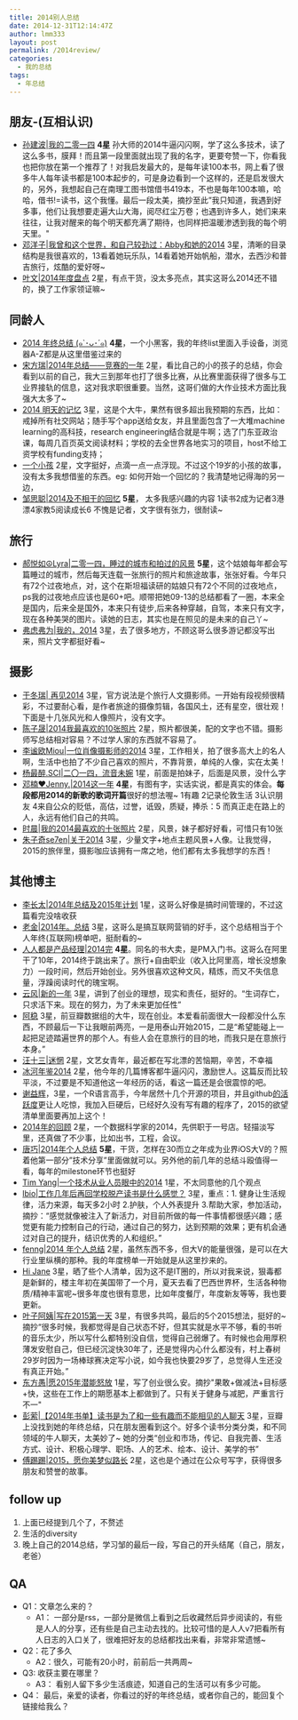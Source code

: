 ```yaml
---
title: 2014别人总结
date: 2014-12-31T12:14:47Z
author: lmm333
layout: post
permalink: /2014review/
categories:
  - 我的总结
tags:
  - 年总结
---
```


## 朋友-(互相认识)

- [孙建波\|我的二零一四](http://wonderflow.info/archives/1038) **4星** 孙大师的2014牛逼闪闪啊，学了这么多技术，读了这么多书，膜拜！而且第一段里面就出现了我的名字，更要夸赞一下，你看我也把你放在第一个推荐了！对我启发最大的，是每年读100本书，网上看了很多牛人每年读书都是100本起步的，可是身边看到一个这样的，还是启发很大的，另外，我想起自己在南理工图书馆借书419本，不也是每年100本嘛，哈哈，借书!=读书，这个我懂。最后一段太美，摘抄至此”我只知道，我遇到好多事，他们让我想要走遍大山大海，阅尽红尘万卷；也遇到许多人，她们来来往往，让我对醒来的每个明天都充满了期待，也同样把温暖渗透到我的每个明天里。&quot;
- [邓洋子\|我曾和这个世界，和自己较劲过：Abby和她的2014](http://abbydeng.diandian.com/post/2015-01-04/40065713382) 3星，清晰的目录结构是我很喜欢的，13看着她玩乐队，14看着她开始帆船，潜水，去西沙和普吉旅行，炫酷的爱好呀~
- [叶文\|2014年度盘点](http://www.yewen.us/blog/2014/12/review-2014/) 2星，有点干货，没太多亮点，其实这哥么2014还不错的，换了工作家领证嘛~

## 同龄人

- [2014 年终总结 (๑`･ᴗ･´๑)](原文已删) **4星**，一个小黑客，我的年终list里面入手设备，浏览器A-Z都是从这里借鉴过来的
- [宋方瑞\|2014年总结——竞赛的一年](http://maskray.me/blog/2014-12-31-summary) 2星，看比自己的小的孩子的总结，你会看到以前的自己，我大三到那年也打了很多比赛，从比赛里面获得了很多与工业界接轨的信息，这对我求职很重要。当然，这哥们做的大作业技术方面比我强大太多了~
- [2014 明天的记忆](http://freemind.pluskid.org/misc/2014-summary/) 3星，这是个大牛，果然有很多超出我预期的东西，比如：戒掉所有社交网站；随手写个app送给女友，并且里面包含了一大堆machine learning的高科技，research engineering结合就是牛啊；选了门东亚政治课，每周几百页英文阅读材料；学校的去全世界各地实习的项目，host不给工资学校有funding支持；
- [一个小孩](http://blog.renren.com/share/287286452/17808442236) 2星，文字挺好，点滴一点一点浮现。不过这个19岁的小孩的故事，没有太多我想借鉴的东西。eg: 如何开始一个回忆的？我清楚地记得海的另一边，
- [邹思聪\|2014及不相干的回忆](http://mp.weixin.qq.com/s?__biz=MzAxMDEwODA5MA==&amp;amp;mid=202796623&amp;amp;idx=1&amp;amp;sn=9467b537a549632f10783d35401d7c96&amp;amp;scene=0#rd)  **5星**， 太多我感兴趣的内容 1读书2成为记者3港漂4家教5阅读成长6 不愧是记者，文字很有张力，很耐读~

## 旅行

- [郝悦如☮Lyra\|二零一四，睡过的城市和拍过的风景](http://blog.renren.com/blog/246510628/942964047) **5星**，这个姑娘每年都会写篇睡过的城市，然后每天连载一张旅行的照片和旅途故事，张张好看。今年只有72个过夜地点，对，这个在斯坦福读研的姑娘只有72个不同的过夜地点，ps我的过夜地点应该也是60+吧。顺带把她09-13的总结都看了一圈，本来全是国内，后来全是国外，本来只有徒步,后来各种穿越，自驾，本来只有文字，现在各种美哭的图片。读她的日志，其实也是在照见的是未来的自己丫~
- [弗虑弗为\|我的，2014](http://blog.hucheng.com/articles/632.html) 3星，去了很多地方，不顾这哥么很多游记都没写出来，照片文字都挺好看~

## 摄影

- [于冬瑞\| 再见2014](http://blog.renren.com/blog/286438516/942723337)  3星，官方说法是个旅行人文摄影师。一开始有段视频很精彩，不过要耐心看，是作者旅途的摄像剪辑，各国风土，还有星空，很壮观！下面是十几张风光和人像照片，没有文字。
- [陈子晟\|2014我最喜欢的10张照片](http://blog.renren.com/blog/423690638/942885274) 2星，照片都很美，配的文字也不错。摄影师写总结相对容易？不过学人家的东西就不容易了。
- [李谧欧Miou\|一位肖像摄影师的2014](http://blog.renren.com/blog/250353494/942775388) 3星，工作相关，拍了很多高大上的名人啊，生活中也拍了不少自己喜欢的照片，不靠背景，单纯的人像，实在太美！
- [杨最醉.SCI\|二〇一四，流音未婉](http://blog.renren.com/blog/1378694061/942791354) 1星，前面是拍妹子，后面是风景，没什么字
- [邓楠❤Jenny.\|2014这一年](http://blog.renren.com/blog/249353869/942848579) **4星**，有图有字，实话实说，都是真实的体会。**每段都用2014的新歌的歌词开篇**很好的想法喔~ 1有趣 2记录伦敦生活 3认识朋友 4来自公众的贬低，高估，过誉，诋毁，质疑，捧杀：5 而真正走在路上的人，永远有他们自己的共鸣。
- [时晨\|我的2014最喜欢的十张照片](http://blog.renren.com/blog/271997179/941730074) 2星，风景，妹子都好好看，可惜只有10张
- [朱子奇se7en\|关于2014](http://blog.renren.com/blog/335893663/942439370) 3星，少量文字+地点主题风景+人像。让我觉得，2015的旅伴里，摄影咖应该拥有一席之地，他们都有太多我想学的东西！

## 其他博主

- [李长太\|2014年总结及2015年计划](http://blog.sina.com.cn/s/blog_702912b20102vkf5.html) 1星，这哥么好像是搞时间管理的，不过这篇看完没啥收获
- [老金\|2014年。总结](http://zhuanlan.zhihu.com/laojin/19926171) 3星，这哥么是搞互联网营销的好手，这个总结相当于个人年终(互联网)榜单吧，挺耐看的~
- [人人都是产品经理\|2014完](http://zhuanlan.zhihu.com/iamsujie/19925896) **4星**。同名的书大卖，是PM入门书。这哥么在阿里干了10年，2014终于跳出来了。旅行+自由职业（收入比阿里高，增长没想象力）一段时间，然后开始创业。另外很喜欢这种文风，精炼，而又不失信息量，浮躁阅读时代的瑰宝啊。
- [云风\|新的一年](http://blog.codingnow.com/2015/01/summary_and_plan.html) 3星，讲到了创业的理想，现实和责任，挺好的。“生词存亡，只求活下来。现在的努力，为了未来更加任性”
- [阿稳](http://www.wentrue.net/blog/?p=1635) 3星，前豆瓣数据组的大牛，现在创业。本爱看前面很大一段都没什么东西，不顾最后一下让我眼前两亮，一是用泰山开始2015，二是“希望能碰上一起把足迹踏遍世界的那个人。有些人会在意旅行的目的地，而我只是在意旅行本身。”
- [汪十三\|迷惘](http://darling13.lofter.com/post/4c2d5_5464e2f) 2星，文艺女青年，最近都在写北漂的苦恼期，辛苦，不幸福
- [冰河年鉴2014](http://tianchunbinghe.blog.163.com/blog/static/70012014113134810526) 2星，他今年的几篇博客都牛逼闪闪，激励世人。这篇反而比较平淡，不过要是不知道他这一年经历的话，看这一篇还是会很震惊的吧。
- [谢益辉](http://yihui.name/cn/2014/12/summary/)，3星，一个R语言高手，今年居然十几个开源的项目，并且github[的活跃度](https://github.com/yihui)更让人吃惊，我加入巨硬后，已经好久没有写有趣的程序了，2015的欲望清单里面要再加上这个！
- [2014年的回顾](http://xccds1977.blogspot.jp/2014/12/2014.html) 2星，一个数据科学家的2014，先供职于一号店。轻描淡写里，还真做了不少事，比如出书，工程，会议。
- [唐巧\|2014年个人总结](http://blog.devtang.com/blog/2015/01/01/2014-summary/) **5星**，干货，怎样在30而立之年成为业界iOS大V的？照着他第一部分”技术分享”里面做就可以。另外他的前几年的总结斗殴值得一看，每年的milestone环节也挺好
- [Tim Yang\|一个技术从业人员眼中的2014](http://timyang.net/tao/thoughts-2014/) 1星，不太同意他的几个观点
- [lbio\|工作几年后再回学校脱产读书是什么感觉？](http://www.zhihu.com/question/26724212/answer/36233771)  3星，重点：1. 健身让生活规律，活力来源，每天多2小时 2.护肤，个人外表提升 3.帮助大家，参加活动，摘抄：“感觉就像被注入了新活力，对目前所做的每一件事情都很感兴趣；感觉更有能力控制自己的行动，通过自己的努力，达到预期的效果；更有机会通过对自己的提升，结识优秀的人和组织。”
- [fenng\|2014 年个人总结](http://dbanotes.net/review/2014_personal_review.html#rd) 2星，虽然东西不多，但大V的能量很强，是可以在大行业里纵横的那种。我的年度榜单一开始就是从这里抄来的。
- [Hi Jane](http://mp.weixin.qq.com/s?__biz=MjM5NTQxNTIwNA==&amp;amp;mid=204466286&amp;amp;idx=1&amp;amp;sn=e33e48abed8e8347f37230f027bf736a&amp;amp;scene=0#rd) 3星，晒了些个人清单，因为这不是IT圈的，所以对我来说，狠毒都是新鲜的，楼主年初在美国带了一个月，夏天去看了巴西世界杯，生活各种物质/精神丰富呢~很多年度也很有意思，比如年度餐厅，年度新友等等，我也要更新。
- [叶子阿姨\|写在2015第一天](http://www.douban.com/note/475635162/?from=timeline&amp;isappinstalled=0#!/ckDefault) 3星，有很多共鸣，最后的5个2015想法，挺好的~ 摘抄“很多时候，我都觉得是自己状态不好，但其实就是水平不够，看的书听的音乐太少，所以写什么都特别没自信，觉得自己弱爆了。有时候也会用厚积薄发安慰自己，但已经沉淀快30年了，还是觉得内心什么都没有，村上春树29岁时因为一场棒球赛决定写小说，如今我也快要29岁了，总觉得人生还没有真正开始。”
- [东方愚\|愿2015年潜能怒放](http://mp.weixin.qq.com/s?__biz=MjM5NzI4MzUwNg==&amp;mid=202677100&amp;idx=1&amp;sn=e8d460e22274127fd4e20b39ce21c812&amp;scene=0#rd) 1星，写了创业很么安。摘抄"果敢+做减法+目标感+快，这些在工作上的期愿基本上都做到了。只有关于健身与减肥，严重言行不一"
- [彭萦\|【2014年书单】读书是为了和一些有趣而不能相见的人聊天](http://mp.weixin.qq.com/s?__biz=MjM5NDg2NjA4MQ==&amp;amp;mid=202920219&amp;amp;idx=1&amp;amp;sn=14c357ccbe4c465926f41d6fe2ed9fc0&amp;amp;scene=0#rd) 3星，豆瓣上没找到她的年终总结，只在朋友圈看到这个。好多个读书分类分类，和不同领域的牛人聊天，太美妙了~ 她的分类“创业和市场，传记、自我完善、生活方式、设计、积极心理学、职场、人的艺术、绘本、设计、美学的书”
- [傅踢踢\|2015，愿你美梦似路长](http://mp.weixin.qq.com/s?__biz=MjM5NjMxMDYwMQ==&amp;amp;mid=202534069&amp;amp;idx=1&amp;amp;sn=10709c0be45f0b22a762117453701507&amp;amp;scene=0#rd) 2星，这也是个通过在公众号写字，获得很多朋友和赞誉的故事。

## follow up

1. 上面已经提到几个了，不赘述
1. 生活的diversity
1. 晚上自己的2014总结，学习邹的最后一段，写自己的开头结尾（自己，朋友，老爸）

## QA

- Q1：文章怎么来的？
  - A1： 一部分是rss，一部分是微信上看到之后收藏然后异步阅读的，有些是人人的分享，还有些是自己主动去找的。比较可惜的是人人v7把看所有人日志的入口关了，很难把好友的总结都找出来看，非常非常遗憾~
- Q2：花了多久
  - A2：很久，可能有20小时，前前后一共两周~
- Q3: 收获主要在哪里？
  - A3： 看别人留下多少生活痕迹，知道自己的生活可以有多少可能。
- Q4： 最后，亲爱的读者，你看过的好的年终总结，或者你自己的，能回复个链接给我么？
